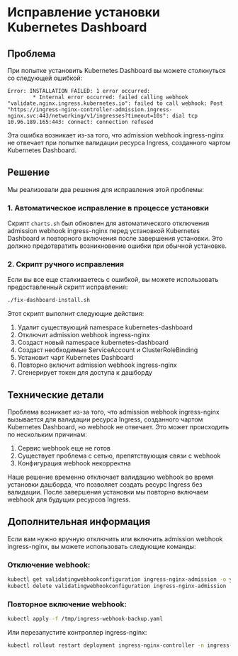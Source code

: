 # Исправление установки Kubernetes Dashboard

## Проблема

При попытке установить Kubernetes Dashboard вы можете столкнуться со следующей ошибкой:

```
Error: INSTALLATION FAILED: 1 error occurred:
        * Internal error occurred: failed calling webhook "validate.nginx.ingress.kubernetes.io": failed to call webhook: Post "https://ingress-nginx-controller-admission.ingress-nginx.svc:443/networking/v1/ingresses?timeout=10s": dial tcp 10.96.189.165:443: connect: connection refused
```

Эта ошибка возникает из-за того, что admission webhook ingress-nginx не отвечает при попытке валидации ресурса Ingress, созданного чартом Kubernetes Dashboard.

## Решение

Мы реализовали два решения для исправления этой проблемы:

### 1. Автоматическое исправление в процессе установки

Скрипт `charts.sh` был обновлен для автоматического отключения admission webhook ingress-nginx перед установкой Kubernetes Dashboard и повторного включения после завершения установки. Это должно предотвратить возникновение ошибки при обычной установке.

### 2. Скрипт ручного исправления

Если вы все еще сталкиваетесь с ошибкой, вы можете использовать предоставленный скрипт исправления:

```bash
./fix-dashboard-install.sh
```

Этот скрипт выполнит следующие действия:
1. Удалит существующий namespace kubernetes-dashboard
2. Отключит admission webhook ingress-nginx
3. Создаст новый namespace kubernetes-dashboard
4. Создаст необходимые ServiceAccount и ClusterRoleBinding
5. Установит чарт Kubernetes Dashboard
6. Повторно включит admission webhook ingress-nginx
7. Сгенерирует токен для доступа к дашборду

## Технические детали

Проблема возникает из-за того, что admission webhook ingress-nginx вызывается для валидации ресурса Ingress, созданного чартом Kubernetes Dashboard, но webhook не отвечает. Это может происходить по нескольким причинам:

1. Сервис webhook еще не готов
2. Существует проблема с сетью, препятствующая связи с webhook
3. Конфигурация webhook некорректна

Наше решение временно отключает валидацию webhook во время установки дашборда, что позволяет создать ресурс Ingress без валидации. После завершения установки мы повторно включаем webhook для будущих ресурсов Ingress.

## Дополнительная информация

Если вам нужно вручную отключить или включить admission webhook ingress-nginx, вы можете использовать следующие команды:

### Отключение webhook:

```bash
kubectl get validatingwebhookconfiguration ingress-nginx-admission -o yaml > /tmp/ingress-webhook-backup.yaml
kubectl delete validatingwebhookconfiguration ingress-nginx-admission
```

### Повторное включение webhook:

```bash
kubectl apply -f /tmp/ingress-webhook-backup.yaml
```

Или перезапустите контроллер ingress-nginx:

```bash
kubectl rollout restart deployment ingress-nginx-controller -n ingress-nginx
```